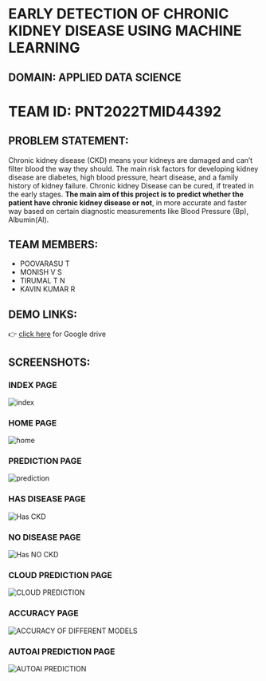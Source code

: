 # EARLY DETECTION OF CHRONIC KIDNEY DISEASE USING MACHINE LEARNING

## DOMAIN: APPLIED DATA SCIENCE

# TEAM ID: PNT2022TMID44392

## PROBLEM STATEMENT:
  Chronic kidney disease (CKD) means your kidneys are damaged and can’t filter blood the way they should. The main risk factors for developing kidney disease are diabetes, high blood pressure, heart disease, and a family history of kidney failure.
Chronic kidney Disease can be cured, if treated in the early stages. **The main aim of this project is to predict whether the patient have chronic kidney disease or not**, in more accurate and faster way based on certain diagnostic measurements like Blood Pressure (Bp), Albumin(Al).

## TEAM MEMBERS:
* POOVARASU T
* MONISH V S
* TIRUMAL T N
* KAVIN KUMAR R

## DEMO LINKS:
:point_right: [click here](https://drive.google.com/file/d/14ubo7554wJ_6HI81jds3hXVypTj5o5Wb/view?usp=drivesdk) for Google drive 

## SCREENSHOTS:
### INDEX PAGE
![index](https://user-images.githubusercontent.com/67641713/202843982-0a591b8d-9556-40c5-bf5d-484b79a20de9.png)
### HOME PAGE
![home](https://user-images.githubusercontent.com/67641713/202843973-196f3961-c07c-402b-b928-e7f0d5201e74.png)
### PREDICTION PAGE
![prediction](https://user-images.githubusercontent.com/67641713/202843987-9bae9fb9-15f3-439d-842e-9288a6c2bae7.png)
### HAS DISEASE PAGE
![Has CKD](https://user-images.githubusercontent.com/67641713/202843999-35f7d89e-c65c-42e0-a4b4-5d67ab736a77.png)
### NO DISEASE PAGE
![Has NO CKD](https://user-images.githubusercontent.com/67641713/202844013-f404c4ca-d79c-4fcc-abc7-2f12add05249.png)
### CLOUD PREDICTION  PAGE
![CLOUD PREDICTION](https://user-images.githubusercontent.com/67641713/202844030-3ec96825-ca4c-4fe8-bfc4-e2a7ec088c35.png)
### ACCURACY PAGE
![ACCURACY OF DIFFERENT MODELS](https://user-images.githubusercontent.com/67641713/202844048-4fc23a35-8b94-4d1e-9ba9-cfff9b0590c4.png)
### AUTOAI PREDICTION PAGE
![AUTOAI PREDICTION](https://user-images.githubusercontent.com/67641713/202844049-4a3e5c27-7d88-41c5-a72e-c0f9c4509a34.png)
